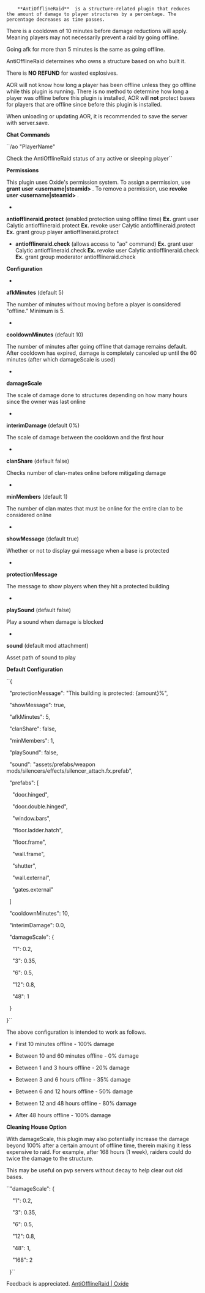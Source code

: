 

		
				
	
		
	
			
		**AntiOfflineRaid**  is a structure-related plugin that reduces the amount of damage to player structures by a percentage. The percentage decreases as time passes.


There is a cooldown of 10 minutes before damage reductions will apply.  Meaning players may not necessarily prevent a raid by going offline.


Going afk for more than 5 minutes is the same as going offline.


AntiOfflineRaid determines who owns a structure based on who built it.


There is **NO REFUND**  for wasted explosives.


AOR will not know how long a player has been offline unless they go offline while this plugin is running.  There is no method to determine how long a player was offline before this plugin is installed, AOR will **not** protect bases for players that are offline since before this plugin is installed.


When unloading or updating AOR, it is recommended to save the server with server.save.

**Chat Commands** 

	
	
``/ao "PlayerName"

Check the AntiOfflineRaid status of any active or sleeping player``


**Permissions** 

This plugin uses Oxide's permission system. To assign a permission, use **grant user <username|steamid> <permission>** . To remove a permission, use **revoke user <username|steamid> <permission>** .


* 
**antiofflineraid.protect** (enabled protection using offline time)
**Ex.**  grant user Calytic antiofflineraid.protect
**Ex.**  revoke user Calytic antiofflineraid.protect
**Ex.**  grant group player antiofflineraid.protect


* **antiofflineraid.check** (allows access to "ao" command)
**Ex.**  grant user Calytic antiofflineraid.check
**Ex.**  revoke user Calytic antiofflineraid.check 
**Ex.**  grant group moderator antiofflineraid.check


**Configuration** 


* 
**afkMinutes**  (default 5)

The number of minutes without moving before a player is considered "offline."  Minimum is 5.

* 
**cooldownMinutes**  (default 10)

The number of minutes after going offline that damage remains default.  After cooldown has expired, damage is completely canceled up until the 60 minutes (after which damageScale is used)

* 
**damageScale** 

The scale of damage done to structures depending on how many hours since the owner was last online

* 
**interimDamage**  (default 0%)

The scale of damage between the cooldown and the first hour

* 
**clanShare**  (default false)

Checks number of clan-mates online before mitigating damage

* 
**minMembers**  (default 1)

The number of clan mates that must be online for the entire clan to be considered online

* 
**showMessage**  (default true)

Whether or not to display gui message when a base is protected

* 
**protectionMessage** 

The message to show players when they hit a protected building

* 
**playSound**  (default false)

Play a sound when damage is blocked

* 
**sound**  (default mod attachment)

Asset path of sound to play


**Default Configuration** 

	
	
``{

  "protectionMessage": "This building is protected: {amount}%",

  "showMessage": true,

  "afkMinutes": 5,

  "clanShare": false,

  "minMembers": 1,

  "playSound": false,

  "sound": "assets/prefabs/weapon mods/silencers/effects/silencer_attach.fx.prefab",

  "prefabs": [

    "door.hinged",

    "door.double.hinged",

    "window.bars",

    "floor.ladder.hatch",

    "floor.frame",

    "wall.frame",

    "shutter",

    "wall.external",

    "gates.external"

  ]

  "cooldownMinutes": 10,

  "interimDamage": 0.0,

  "damageScale": {

    "1": 0.2,

    "3": 0.35,

    "6": 0.5,

    "12": 0.8,

    "48": 1

  }

}``

The above configuration is intended to work as follows.


* First 10 minutes offline - 100% damage

* Between 10 and 60 minutes offline - 0% damage

* Between 1 and 3 hours offline - 20% damage

* Between 3 and 6 hours offline - 35% damage

* Between 6 and 12 hours offline - 50% damage

* Between 12 and 48 hours offline - 80% damage

* After 48 hours offline - 100% damage


**Cleaning House Option** 

With damageScale, this plugin may also potentially increase the damage beyond 100% after a certain amount of offline time, therein making it less expensive to raid.  For example, after 168 hours (1 week), raiders could do twice the damage to the structure.


This may be useful on pvp servers without decay to help clear out old bases.

	
	
``"damageScale": {

    "1": 0.2,

    "3": 0.35,

    "6": 0.5,

    "12": 0.8,

    "48": 1,

    "168": 2

  }``

Feedback is appreciated.  [AntiOfflineRaid | Oxide](http://oxidemod.org/threads/antiofflineraid.12824/)
		
	
	
	